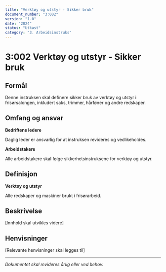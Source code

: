```yaml
---
title: "Verktøy og utstyr - Sikker bruk"
document_number: "3:002"
version: "1.0"
date: "2024"
status: "Utkast"
category: "3. Arbeidsinstruks"
---
```


# 3:002 Verktøy og utstyr - Sikker bruk

## Formål

Denne instruksen skal definere sikker bruk av verktøy og utstyr i frisørsalongen, inkludert saks, trimmer, hårføner og andre redskaper.

## Omfang og ansvar

**Bedriftens ledere**

Daglig leder er ansvarlig for at instruksen revideres og vedlikeholdes.

**Arbeidstakere**

Alle arbeidstakere skal følge sikkerhetsinstruksene for verktøy og utstyr.

## Definisjon

**Verktøy og utstyr**

Alle redskaper og maskiner brukt i frisørarbeid.

## Beskrivelse

[Innhold skal utvikles videre]

## Henvisninger

[Relevante henvisninger skal legges til]

---

*Dokumentet skal revideres årlig eller ved behov.*
